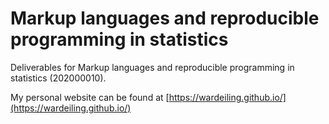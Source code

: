 # Markup languages and reproducible programming in statistics

Deliverables for Markup languages and reproducible programming in statistics (202000010).

My personal website can be found at [https://wardeiling.github.io/](https://wardeiling.github.io/)


